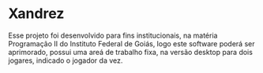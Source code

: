 # Xandrez
Esse projeto foi desenvolvido para fins institucionais, na matéria Programação II
do Instituto Federal de Goiás, logo este software poderá ser aprimorado, possui uma
areá de trabalho fixa, na versão desktop para dois jogares, indicado o jogador da
vez.
